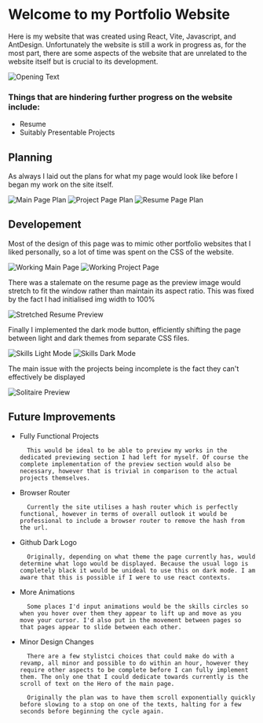 # Welcome to my Portfolio Website

Here is my website that was created using React, Vite, Javascript, and AntDesign. Unfortunately the website is still a work in progress as, for the most part, there are some aspects of the website that are unrelated to the website itself but is crucial to its development.

![Opening Text](src/assets/development/main_8.png)

### Things that are hindering further progress on the website include: 

- Resume
- Suitably Presentable Projects

## Planning

As always I laid out the plans for what my page would look like before I began my work on the site itself.

![Main Page Plan](src/assets/development/planning_2.png)
![Project Page Plan](src/assets/development/planning_1.png)
![Resume Page Plan](src/assets/development/planning_4.png)

## Developement

Most of the design of this page was to mimic other portfolio websites that I liked personally, so a lot of time was spent on the CSS of the website.

![Working Main Page](src/assets/development/main_4.png)
![Working Project Page](src/assets/development/project_3.png)

There was a stalemate on the resume page as the preview image would stretch to fit the window rather than maintain its aspect ratio. This was fixed by the fact I had initialised img width to 100% 

![Stretched Resume Preview](src/assets/development/resume_2.png)

Finally I implemented the dark mode button, efficiently shifting the page between light and dark themes from separate CSS files.

![Skills Light Mode](src/assets/development/main_6.png)
![Skills Dark Mode](src/assets/development/main_7.png)

The main issue with the projects being incomplete is the fact they can't effectively be displayed

![Solitaire Preview](src/assets/development/project_preview.png)

## Future Improvements

- Fully Functional Projects

        This would be ideal to be able to preview my works in the dedicated previewing section I had left for myself. Of course the complete implementation of the preview section would also be necessary, however that is trivial in comparison to the actual projects themselves.

- Browser Router

        Currently the site utilises a hash router which is perfectly functional, however in terms of overall outlook it would be professional to include a browser router to remove the hash from the url.

- Github Dark Logo

        Originally, depending on what theme the page currently has, would determine what logo would be displayed. Because the usual logo is completely black it would be unideal to use this on dark mode. I am aware that this is possible if I were to use react contexts.

- More Animations

        Some places I'd input animations would be the skills circles so when you hover over them they appear to lift up and move as you move your cursor. I'd also put in the movement between pages so that pages appear to slide between each other.

- Minor Design Changes

        There are a few stylistci choices that could make do with a revamp, all minor and possible to do within an hour, however they require other aspects to be complete before I can fully implement them. The only one that I could dedicate towards currently is the scroll of text on the Hero of the main page. 
        
        Originally the plan was to have them scroll exponentially quickly before slowing to a stop on one of the texts, halting for a few seconds before beginning the cycle again.
